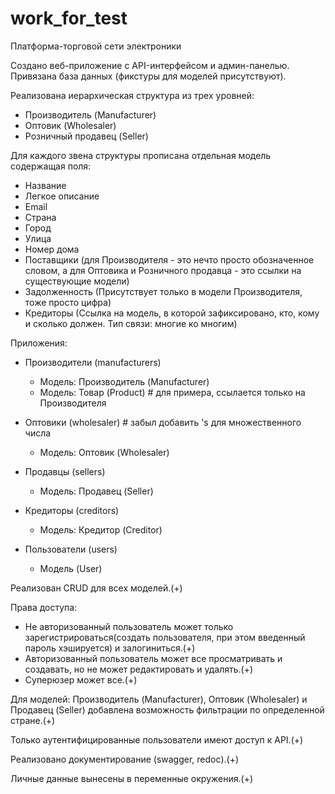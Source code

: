 # work_for_test

Платформа-торговой сети электроники

Создано веб-приложение с API-интерфейсом и админ-панелью.
Привязана база данных (фикстуры для моделей присутствуют).


Реализована иерархическая структура из трех уровней:

 - Производитель (Manufacturer)
 - Оптовик (Wholesaler)
 - Розничный продавец (Seller)

Для каждого звена структуры прописана отдельная модель содержащая поля:

 - Название
 - Легкое описание
 - Email
 - Страна
 - Город
 - Улица
 - Номер дома
 - Поставщики (для Производителя - это нечто просто обозначенное словом, а для Оптовика и Розничного 
              продавца - это ссылки на существующие модели)
 - Задолженность (Присутствует только в модели Производителя, тоже просто цифра)
 - Кредиторы (Ссылка на модель, в которой зафиксировано, кто, кому и сколько должен. Тип связи: многие ко многим) 

Приложения:
 - Производители (manufacturers)
    - Модель: Производитель (Manufacturer)
    - Модель: Товар (Product)  # для примера, ссылается только на Производителя

 - Оптовики (wholesaler)  # забыл добавить 's для множественного числа
    - Модель: Оптовик (Wholesaler)
   
 - Продавцы (sellers)
    - Модель: Продавец (Seller)
   
 - Кредиторы (creditors)
    - Модель: Кредитор (Creditor)
   
 - Пользователи (users)
    - Модель (User)

Реализован CRUD для всех моделей.(+)

Права доступа:
 - Не авторизованный пользователь может только зарегистрироваться(создать пользователя, при этом
   введенный пароль хэшируется) и залогиниться.(+)
 - Авторизованный пользователь может все просматривать и создавать, но не может редактировать и удалять.(+)
 - Суперюзер может все.(+)

Для моделей: Производитель (Manufacturer), Оптовик (Wholesaler) и Продавец (Seller) добавлена возможность фильтрации
по определенной стране.(+)

Только аутентифицированные пользователи имеют доступ к API.(+)

Реализовано документирование (swagger, redoc).(+)

Личные данные вынесены в переменные окружения.(+)
